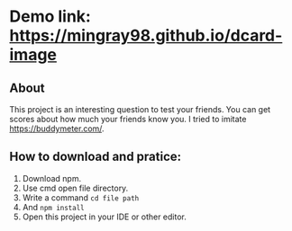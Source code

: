 # Demo link: https://mingray98.github.io/dcard-image

## About

This project is an interesting question to test your friends.
You can get scores about how much your friends know you.
I tried to imitate https://buddymeter.com/.

## How to download and pratice: 

1. Download npm.
2. Use cmd open file directory. 
3. Write a command  ```cd file path``` 
4. And ```npm install```
5. Open this project in your IDE or other editor.

